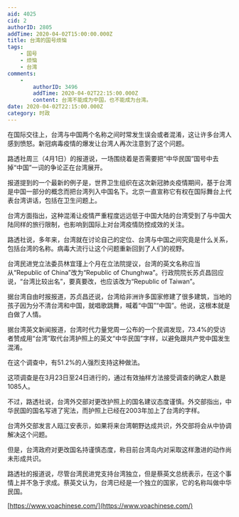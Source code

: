 ```yaml
---
aid: 4025
cid: 2
authorID: 2805
addTime: 2020-04-02T15:00:00.000Z
title: 台湾的国号烦恼
tags:
    - 国号
    - 烦恼
    - 台湾
comments:
    -
        authorID: 3496
        addTime: 2020-04-02T22:15:00.000Z
        content: 台湾不能成为中国，也不能成为台湾。
date: 2020-04-02T22:15:00.000Z
category: 时政
---
```


在国际交往上，台湾与中国两个名称之间时常发生误会或者混淆，这让许多台湾人感到愤怒。新冠病毒疫情的爆发让台湾人再次注意到了这个问题。

路透社周三（4月1日）的报道说，一场围绕着是否需要把“中华民国”国号中去掉“中国”一词的争论正在台湾展开。

报道提到的一个最新的例子是，世界卫生组织在这次新冠肺炎疫情期间，基于台湾是中国一部分的概念而把台湾列入中国名下。北京一直宣称它有权在国际舞台上代表台湾讲话，包括在卫生问题上。

台湾方面指出，这种混淆让疫情严重程度远远低于中国大陆的台湾受到了与中国大陆同样的旅行限制，也影响到国际上对台湾疫情防控成效的关注。

路透社说，多年来，台湾就在讨论自己的定位、台湾与中国之间究竟是什么关系，包括台湾的名称。病毒大流行让这个问题重新回到了人们的视野。

台湾民进党立法委员林宜瑾上个月在立法院提议，台湾的英文名称应当从“Republic of China”改为“Republic of Chunghwa”。行政院院长苏贞昌回应说，“台湾比较出名”，要真要改，也应该改为“Republic of Taiwan”。

据台湾自由时报报道，苏贞昌还说，台湾给非洲许多国家修建了很多建筑，当地的孩子因为分不清台湾和中国，就唱歌跳舞，喊着“中国”“中国”。他说，这根本就是白做了人情。

据台湾英文新闻报道，台湾时代力量党周一公布的一个民调发现，73.4%的受访者赞成用“台湾”取代台湾护照上的英文“中华民国”字样，以避免跟共产党中国发生混淆。

在这个调查中，有51.2%的人强烈支持这种做法。

这项调查是在3月23日至24日进行的，通过有效抽样方法接受调查的确定人数是1085人。

不过，路透社说，台湾外交部对更改护照上的国名建议态度谨慎。外交部指出，中华民国的国名写进了宪法，而护照上已经在2003年加上了台湾的字样。

台湾外交部发言人瓯江安表示，如果将来台湾朝野达成共识，外交部将会从中协调解决这个问题。

但是，台湾政府对更改国名持谨慎态度，称目前台湾岛内对采取这样激进的动作尚未形成共识。

路透社的报道说，尽管台湾民进党支持台湾独立，但是蔡英文总统表示，在这个事情上并不急于求成。蔡英文认为，台湾已经是一个独立的国家，它的名称叫做中华民国。

[https://www.voachinese.com/](https://www.voachinese.com/)
